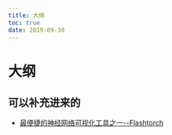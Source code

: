 ```yaml
---
title: 大纲
toc: true
date: 2019-09-30
---
```

# 大纲

## 可以补充进来的

- [最便捷的神经网络可视化工具之一--Flashtorch](https://zhuanlan.zhihu.com/p/81838126)
